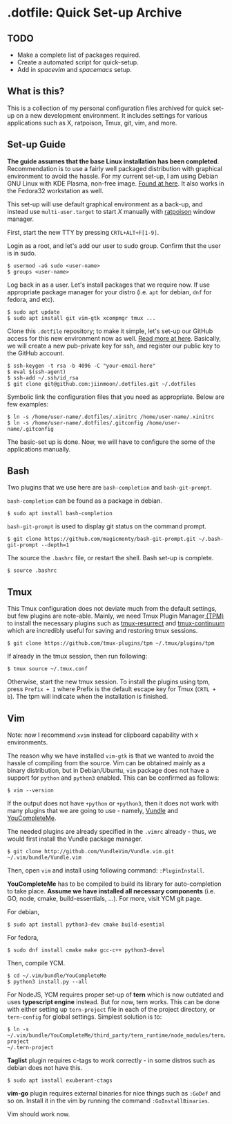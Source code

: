 .dotfile: Quick Set-up Archive
==============================

TODO
----

- Make a complete list of packages required.
- Create a automated script for quick-setup.
- Add in *spacevim* and *spacemacs* setup.


What is this?
-------------

This is a collection of my personal configuration files archived for quick
set-up on a new development environment. It includes settings for various
applications such as X, ratpoison, Tmux, git, vim, and more.


Set-up Guide
------------

**The guide assumes that the base Linux installation has been completed**.
Recommendation is to use a fairly well packaged distribution with graphical
environment to avoid the hassle. For my current
set-up, I am using Debian GNU Linux with KDE Plasma, non-free image. [Found at
here](https://cdimage.debian.org/images/unofficial/non-free/images-including-firmware/10.4.0+nonfree/amd64/iso-dvd/). It also works in the Fedora32 workstation as well.

This set-up will use default graphical environment as a back-up, and instead
use `multi-user.target` to start *X* manually with
[ratpoison](http://www.nongnu.org/ratpoison/) window manager.

First, start the new TTY by pressing `CRTL+ALT+F[1-9]`.

Login as a root, and let's add our user to sudo group. Confirm that the user is
in sudo.

    $ usermod -aG sudo <user-name>
    $ groups <user-name>

Log back in as a user. Let's install packages that we require now. If use
appropriate package manager for your distro (i.e. `apt` for debian, `dnf` for
fedora, and etc).

    $ sudo apt update
    $ sudo apt install git vim-gtk xcompmgr tmux ...

Clone this `.dotfile` repository; to make it simple, let's set-up our GitHub
access for this new environment now as well. [Read more at
here](https://help.github.com/en/github/authenticating-to-github/generating-a-new-ssh-key-and-adding-it-to-the-ssh-agent). Basically, we will create a new pub-private key for ssh, and register our public key to the GitHub account.

    $ ssh-keygen -t rsa -b 4096 -C "your-email-here"
    $ eval $(ssh-agent)
    $ ssh-add ~/.ssh/id_rsa
    $ git clone git@github.com:jiinmoon/.dotfiles.git ~/.dotfiles

Symbolic link the configuration files that you need as appropriate. Below are
few examples:

    $ ln -s /home/user-name/.dotfiles/.xinitrc /home/user-name/.xinitrc
    $ ln -s /home/user-name/.dotfiles/.gitconfig /home/user-name/.gitconfig

The basic-set up is done. Now, we will have to configure the some of the
applications manually.


Bash
----

Two plugins that we use here are `bash-completion` and `bash-git-prompt`.

`bash-completion` can be found as a package in debian.

    $ sudo apt install bash-completion

`bash-git-prompt` is used to display git status on the command prompt.

    $ git clone https://github.com/magicmonty/bash-git-prompt.git ~/.bash-git-prompt --depth=1

The source the `.bashrc` file, or restart the shell. Bash set-up is complete.

    $ source .bashrc


Tmux
----

This Tmux configuration does not deviate much from the default
settings, but few plugins are note-able. Mainly, we need Tmux Plugin Manager[
(TPM)](https://github.com/tmux-plugins/tpm) to install the necessary
plugins such as
[tmux-resurrect](https://github.com/tmux-plugins/tmux-resurrect) and
[tmux-continuum](https://github.com/tmux-plugins/tmux-continuum) which are
incredibly useful for saving and restoring tmux sessions.

    $ git clone https://github.com/tmux-plugins/tpm ~/.tmux/plugins/tpm

If already in the tmux session, then run following:

    $ tmux source ~/.tmux.conf

Otherwise, start the new tmux session. To install the plugins using tpm, press
`Prefix + I` where Prefix is the default escape key for Tmux (`CRTL + b`). The
tpm will indicate when the installation is finished.


Vim
---

Note: now I recommend `xvim` instead for clipboard capability with
x environments.

The reason why we have installed `vim-gtk` is that we wanted to avoid the hassle
of compiling from the source. Vim can be obtained mainly as a binary
distribution, but in Debian/Ubuntu, `vim` package does not have a support for
`python` and `python3` enabled. This can be confirmed as follows:

    $ vim --version

If the output does not have `+python` or `+python3`, then it does not work with
many plugins that we are going to use - namely,
[Vundle](https://github.com/VundleVim/Vundle.vim) and
[YouCompleteMe](https://github.com/ycm-core/YouCompleteMe).

The needed plugins are already specified in the `.vimrc` already - thus, we
would first install the Vundle package manager.

    $ git clone http://github.com/VundleVim/Vundle.vim.git ~/.vim/bundle/Vundle.vim

Then, open `vim` and install using following command: `:PluginInstall`.

**YouCompleteMe** has to be compiled to build its library for auto-completion
to take place. **Assume we have installed all necessary components** (i.e. GO,
node, cmake, build-essentials, ...). For more, visit YCM git page.

For debian,

    $ sudo apt install python3-dev cmake build-esential

For fedora,

    $ sudo dnf install cmake make gcc-c++ python3-devel

Then, compile YCM.

    $ cd ~/.vim/bundle/YouCompleteMe
    $ python3 install.py --all

For NodeJS, YCM requires proper set-up of **tern** which is now outdated and
uses **typescript engine** instead. But for now, tern works. This can be done
with either setting up `tern-project` file in each of the project directory, or
`tern-config` for global settings. Simplest solution is to:

    $ ln -s
    ~/.vim/bundle/YouCompleteMe/third_party/tern_runtime/node_modules/tern/.tern-project
    ~/.tern-project

**Taglist** plugin requires c-tags to work correctly - in some distros such
as debian does not have this.

    $ sudo apt install exuberant-ctags

**vim-go** plugin requires external binaries for nice things such as `:GoDef`
and so on. Install it in the vim by running the command `:GoInstallBinaries`.

Vim should work now.



